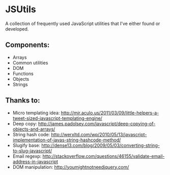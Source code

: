 JSUtils
=======

A collection of frequently used JavaScript utilities that I've either found or developed. 

Components:
-----------
- Arrays
- Common utilities
- DOM
- Functions
- Objects
- Strings

Thanks to:
----------
- Micro templating idea: http://mir.aculo.us/2011/03/09/little-helpers-a-tweet-sized-javascript-templating-engine/
- Deep copy: http://james.padolsey.com/javascript/deep-copying-of-objects-and-arrays/
- String hash code: http://werxltd.com/wp/2010/05/13/javascript-implementation-of-javas-string-hashcode-method/
- Slugify base: http://dense13.com/blog/2009/05/03/converting-string-to-slug-javascript/
- Email regexp: http://stackoverflow.com/questions/46155/validate-email-address-in-javascript
- DOM manipulation: http://youmightnotneedjquery.com/